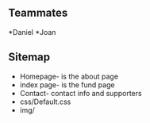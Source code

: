 

## Teammates 

*Daniel
*Joan

## Sitemap

* Homepage- is the about page
* index page- is the fund page
* Contact- contact info and supporters
* css/Default.css
* img/